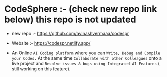 # CodeSphere :- (check new repo link below) this repo is not updated 
* new repo :- https://github.com/avinashvermaaa/codespr
* Website :-  https://codespr.netlify.app/

*  An Online `AI Coding platform` where you can `Write, Debug and Compile your Codes.`
   At the same time `Collaborate with other Colleagues` onto a live project and `Resolve issues & bugs using Integrated AI Features` ( still working on this feature).
